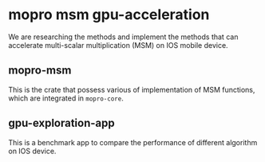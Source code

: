 # mopro msm gpu-acceleration

We are researching the methods and implement the methods that can accelerate multi-scalar multiplication (MSM) on IOS mobile device.

## mopro-msm

This is the crate that possess various of implementation of MSM functions, which are integrated in `mopro-core`. 

## gpu-exploration-app

This is a benchmark app to compare the performance of different algorithm on IOS device.
